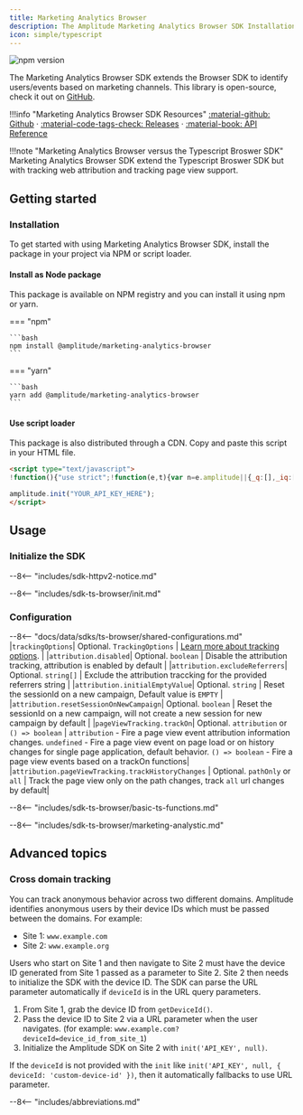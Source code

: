 ```yaml
---
title: Marketing Analytics Browser
description: The Amplitude Marketing Analytics Browser SDK Installation & Quick Start guide.
icon: simple/typescript
---
```



![npm version](https://badge.fury.io/js/@amplitude%2Fmarketing-analytics-browser.svg)

The Marketing Analytics Browser SDK extends the Browser SDK to identify users/events based on marketing channels. This library is open-source, check it out on [GitHub](https://github.com/amplitude/Amplitude-TypeScript/tree/main/packages/marketing-analytics-browser).

!!!info "Marketing Analytics Browser SDK Resources"
    [:material-github: Github](https://github.com/amplitude/Amplitude-TypeScript/tree/main/packages/marketing-analytics-browser) · [:material-code-tags-check: Releases](https://github.com/amplitude/Amplitude-TypeScript/releases?q=marketing-analytics-browser&expanded=true) · [:material-book: API Reference](https://amplitude.github.io/Amplitude-TypeScript/modules/_amplitude_marketing_analytics_browser.html)

!!!note "Marketing Analytics Browser versus the Typescript Broswer SDK"
    Marketing Analytics Browser SDK extend the Typescript Broswer SDK but with tracking web attribution and tracking page view support.

## Getting started

### Installation

To get started with using Marketing Analytics Browser SDK, install the package in your project via NPM or script loader.

#### Install as Node package

This package is available on NPM registry and you can install it using npm or yarn.

=== "npm"

    ```bash
    npm install @amplitude/marketing-analytics-browser
    ```

=== "yarn"

    ```bash
    yarn add @amplitude/marketing-analytics-browser
    ```

#### Use script loader

This package is also distributed through a CDN. Copy and paste this script in your HTML file.

```html
<script type="text/javascript">
!function(){"use strict";!function(e,t){var n=e.amplitude||{_q:[],_iq:[]};if(n.invoked)e.console&&console.error&&console.error("Amplitude snippet has been loaded.");else{n.invoked=!0;var r=t.createElement("script");r.type="text/javascript",r.integrity="sha384-QhZkEQJe2NFJ4yDkn/RFnD+NP0FINrep4tUh958v8McXRqszeRUQWbwBCfFqZvnF",r.crossOrigin="anonymous",r.async=!0,r.src="https://cdn.amplitude.com/libs/marketing-analytics-browser-0.2.0-min.js.gz",r.onload=function(){e.amplitude.runQueuedFunctions||console.log("[Amplitude] Error: could not load SDK")};var s=t.getElementsByTagName("script")[0];function v(e,t){e.prototype[t]=function(){return this._q.push({name:t,args:Array.prototype.slice.call(arguments,0)}),this}}s.parentNode.insertBefore(r,s);for(var o=function(){return this._q=[],this},i=["add","append","clearAll","prepend","set","setOnce","unset","preInsert","postInsert","remove","getUserProperties"],a=0;a<i.length;a++)v(o,i[a]);n.Identify=o;for(var u=function(){return this._q=[],this},c=["getEventProperties","setProductId","setQuantity","setPrice","setRevenue","setRevenueType","setEventProperties"],p=0;p<c.length;p++)v(u,c[p]);n.Revenue=u;var l=["getDeviceId","setDeviceId","getSessionId","setSessionId","getUserId","setUserId","setOptOut","setTransport","reset"],d=["init","add","remove","track","logEvent","identify","groupIdentify","setGroup","revenue","flush"];function f(e){function t(t,n){e[t]=function(){var r={promise:new Promise((n=>{e._q.push({name:t,args:Array.prototype.slice.call(arguments,0),resolve:n})}))};if(n)return r}}for(var n=0;n<l.length;n++)t(l[n],!1);for(var r=0;r<d.length;r++)t(d[r],!0)}f(n),n.createInstance=function(){var e=n._iq.push({_q:[]})-1;return f(n._iq[e]),n._iq[e]},e.amplitude=n}}(window,document)}();

amplitude.init("YOUR_API_KEY_HERE");
</script>
```

## Usage

### Initialize the SDK

--8<-- "includes/sdk-httpv2-notice.md"

--8<-- "includes/sdk-ts-browser/init.md"

### Configuration

--8<-- "docs/data/sdks/ts-browser/shared-configurations.md"
|`trackingOptions`| Optional. `TrackingOptions` | [Learn more about tracking options](https://www.docs.developers.amplitude.com/data/sdks/marketing-analytics-browser/#optional-tracking/). |
|`attribution.disabled`| Optional. `boolean` | Disable the attribution tracking, attribution is enabled by default |
|`attribution.excludeReferrers`|  Optional. `string[]` | Exclude the attribution traccking for the provided referrers string |
|`attribution.initialEmptyValue`| Optional. `string` | Reset the sessionId on a new campaign, Default value is `EMPTY` |
|`attribution.resetSessionOnNewCampaign`| Optional. `boolean` | Reset the sessionId on a new campaign, will not create a new session for new campaign by default |
|`pageViewTracking.trackOn`| Optional. `attribution` or `() => boolean` | `attribution` - Fire a page view event attribution information changes. `undefined` - Fire a page view event on page load or on history changes for single page application, default behavior. `() => boolean` - Fire a page view events based on a trackOn functions|
|`attribution.pageViewTracking.trackHistoryChanges`  | Optional. `pathOnly` or `all` | Track the page view only on the path changes, track `all` url changes by default|

--8<-- "includes/sdk-ts-browser/basic-ts-functions.md"

--8<-- "includes/sdk-ts-browser/marketing-analystic.md"

## Advanced topics

### Cross domain tracking

You can track anonymous behavior across two different domains. Amplitude identifies anonymous users by their device IDs which must be passed between the domains. For example:

- Site 1: `www.example.com`
- Site 2: `www.example.org`

Users who start on Site 1 and then navigate to Site 2 must have the device ID generated from Site 1 passed as a parameter to Site 2. Site 2 then needs to initialize the SDK with the device ID.
 The SDK can parse the URL parameter automatically if `deviceId` is in the URL query parameters.

1. From Site 1, grab the device ID from `getDeviceId()`.
2. Pass the device ID to Site 2 via a URL parameter when the user navigates. (for example: `www.example.com?deviceId=device_id_from_site_1`)
3. Initialize the Amplitude SDK on Site 2 with `init('API_KEY', null)`.

If the `deviceId` is not provided with the `init` like `init('API_KEY', null, { deviceId: 'custom-device-id' })`, then it automatically fallbacks to use URL parameter.

--8<-- "includes/abbreviations.md"
